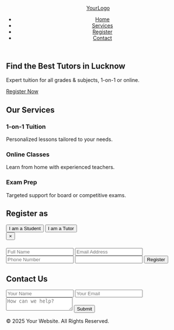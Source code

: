
<html lang="en">
<head>
  <meta charset="UTF-8" />
  <meta name="viewport" content="width=device-width, initial-scale=1.0"/>
  <title>The Tuition Teacher Clone</title>
  <script src="https://cdn.tailwindcss.com?plugins=forms,typography,aspect-ratio,line-clamp"></script>
  <style>
    html { scroll-behavior: smooth; }
  </style>
</head>
<body class="bg-gray-50 text-gray-800">

  <!-- Header -->
  <header class="bg-white shadow-md">
    <div class="container mx-auto px-6 py-4 flex justify-between items-center">
      <a href="#" class="text-2xl font-bold">YourLogo</a>
      <nav>
        <ul class="flex space-x-6">
          <li><a href="#" class="hover:text-blue-600">Home</a></li>
          <li><a href="#services" class="hover:text-blue-600">Services</a></li>
          <li><a href="#register" class="hover:text-blue-600">Register</a></li>
          <li><a href="#contact" class="hover:text-blue-600">Contact</a></li>
        </ul>
      </nav>
    </div>
  </header>

  <!-- Hero -->
  <section class="bg-blue-600 text-white py-20">
    <div class="container mx-auto px-6 text-center">
      <h1 class="text-4xl font-extrabold mb-4">Find the Best Tutors in Lucknow</h1>
      <p class="text-lg mb-8">Expert tuition for all grades & subjects, 1-on-1 or online.</p>
      <a href="#register" class="bg-white text-blue-600 px-8 py-3 font-semibold rounded">Register Now</a>
    </div>
  </section>

  <!-- Services -->
  <section id="services" class="py-16">
    <div class="container mx-auto px-6">
      <h2 class="text-3xl font-bold text-center mb-12">Our Services</h2>
      <div class="grid md:grid-cols-3 gap-8">
        <div class="bg-white p-6 rounded-lg shadow">
          <h3 class="text-xl font-semibold mb-2">1-on-1 Tuition</h3>
          <p>Personalized lessons tailored to your needs.</p>
        </div>
        <div class="bg-white p-6 rounded-lg shadow">
          <h3 class="text-xl font-semibold mb-2">Online Classes</h3>
          <p>Learn from home with experienced teachers.</p>
        </div>
        <div class="bg-white p-6 rounded-lg shadow">
          <h3 class="text-xl font-semibold mb-2">Exam Prep</h3>
          <p>Targeted support for board or competitive exams.</p>
        </div>
      </div>
    </div>
  </section>

  <!-- Register Section -->
  <section id="register" class="py-16 bg-gray-100">
    <div class="container mx-auto px-6 text-center">
      <h2 class="text-3xl font-bold mb-8">Register as</h2>
      <div class="flex flex-col md:flex-row justify-center gap-8">
        <button onclick="openModal('student')" class="bg-blue-600 text-white px-8 py-4 rounded shadow hover:bg-blue-700">I am a Student</button>
        <button onclick="openModal('tutor')" class="bg-green-600 text-white px-8 py-4 rounded shadow hover:bg-green-700">I am a Tutor</button>
      </div>
    </div>
  </section>

  <!-- Registration Modals -->
  <div id="modalOverlay" class="hidden fixed inset-0 bg-black bg-opacity-50 flex items-center justify-center z-50">
    <div class="bg-white p-8 rounded-lg w-full max-w-md relative">
      <button onclick="closeModal()" class="absolute top-2 right-3 text-gray-500 text-xl">&times;</button>
      <h3 id="modalTitle" class="text-2xl font-bold mb-4"></h3>
      <form id="dynamicForm" method="POST" class="space-y-4">
        <input type="hidden" name="_subject" value="New Registration Submission" />
        <input type="text" name="Full Name" placeholder="Full Name" class="w-full border p-3 rounded" required>
        <input type="email" name="Email" placeholder="Email Address" class="w-full border p-3 rounded" required>
        <input type="tel" name="Phone" placeholder="Phone Number" class="w-full border p-3 rounded" required>
        <input type="text" name="Details" id="extraField" placeholder="" class="w-full border p-3 rounded" required>
        <button type="submit" class="w-full bg-blue-600 text-white py-3 rounded font-semibold">Register</button>
      </form>
    </div>
  </div>

  <!-- Contact Form -->
  <section id="contact" class="bg-gray-100 py-16">
    <div class="container mx-auto px-6 max-w-lg">
      <h2 class="text-3xl font-bold mb-6 text-center">Contact Us</h2>
      <form action="https://formspree.io/f/xrbleged" method="POST" class="space-y-4">
        <input type="hidden" name="_subject" value="Contact Form Submission" />
        <input type="text" name="Name" placeholder="Your Name" class="w-full border p-3 rounded" required />
        <input type="email" name="Email" placeholder="Your Email" class="w-full border p-3 rounded" required />
        <textarea name="Message" placeholder="How can we help?" class="w-full border p-3 rounded" required></textarea>
        <button class="w-full bg-blue-600 text-white py-3 rounded font-semibold">Submit</button>
      </form>
    </div>
  </section>

  <!-- Footer -->
  <footer class="bg-white py-6 text-center">
    <p>&copy; 2025 Your Website. All Rights Reserved.</p>
  </footer>

  <!-- Modal Script -->
  <script>
    document.addEventListener("DOMContentLoaded", function () {
      const modalOverlay = document.getElementById('modalOverlay');
      const modalTitle = document.getElementById('modalTitle');
      const extraField = document.getElementById('extraField');
      const dynamicForm = document.getElementById('dynamicForm');

      window.openModal = function(type) {
        modalOverlay.classList.remove('hidden');
        if (type === 'student') {
          modalTitle.innerText = 'Register as Student';
          extraField.placeholder = 'Class / Subjects Needed';
          dynamicForm.action = 'https://formspree.io/f/xrbleged';
        } else {
          modalTitle.innerText = 'Register as Tutor';
          extraField.placeholder = 'Subjects You Teach';
          dynamicForm.action = 'https://formspree.io/f/xgvzoekl';
        }
      }

      window.closeModal = function() {
        modalOverlay.classList.add('hidden');
      }
    });
  </script>
</body>
</html>
